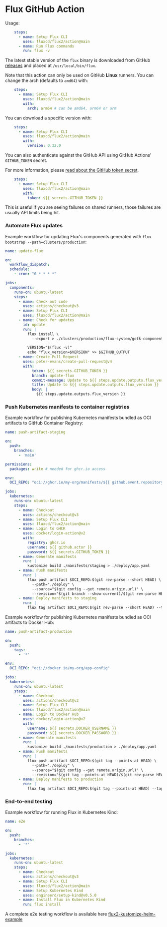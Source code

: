 # Flux GitHub Action

Usage:

```yaml
    steps:
      - name: Setup Flux CLI
        uses: fluxcd/flux2/action@main
      - name: Run Flux commands
        run: flux -v
```

The latest stable version of the `flux` binary is downloaded from
GitHub [releases](https://github.com/fluxcd/flux2/releases)
and placed at `/usr/local/bin/flux`.

Note that this action can only be used on GitHub **Linux** runners.
You can change the arch (defaults to `amd64`) with:

```yaml
    steps:
      - name: Setup Flux CLI
        uses: fluxcd/flux2/action@main
        with:
          arch: arm64 # can be amd64, arm64 or arm
```

You can download a specific version with:

```yaml
    steps:
      - name: Setup Flux CLI
        uses: fluxcd/flux2/action@main
        with:
          version: 0.32.0
```

You can also authenticate against the GitHub API using GitHub Actions' `GITHUB_TOKEN` secret.

For more information, please [read about the GitHub token secret](https://docs.github.com/en/actions/security-guides/automatic-token-authentication#about-the-github_token-secret).

```yaml
    steps:
      - name: Setup Flux CLI
        uses: fluxcd/flux2/action@main
        with:
          token: ${{ secrets.GITHUB_TOKEN }}
```

This is useful if you are seeing failures on shared runners, those failures are usually API limits being hit.

### Automate Flux updates

Example workflow for updating Flux's components generated with `flux bootstrap --path=clusters/production`:

```yaml
name: update-flux

on:
  workflow_dispatch:
  schedule:
    - cron: "0 * * * *"

jobs:
  components:
    runs-on: ubuntu-latest
    steps:
      - name: Check out code
        uses: actions/checkout@v3
      - name: Setup Flux CLI
        uses: fluxcd/flux2/action@main
      - name: Check for updates
        id: update
        run: |
          flux install \
            --export > ./clusters/production/flux-system/gotk-components.yaml

          VERSION="$(flux -v)"
          echo "flux_version=$VERSION" >> $GITHUB_OUTPUT
      - name: Create Pull Request
        uses: peter-evans/create-pull-request@v4
        with:
            token: ${{ secrets.GITHUB_TOKEN }}
            branch: update-flux
            commit-message: Update to ${{ steps.update.outputs.flux_version }}
            title: Update to ${{ steps.update.outputs.flux_version }}
            body: |
              ${{ steps.update.outputs.flux_version }}
```

### Push Kubernetes manifests to container registries

Example workflow for publishing Kubernetes manifests bundled as OCI artifacts to GitHub Container Registry:

```yaml
name: push-artifact-staging

on:
  push:
    branches:
      - 'main'

permissions:
  packages: write # needed for ghcr.io access

env:
  OCI_REPO: "oci://ghcr.io/my-org/manifests/${{ github.event.repository.name }}"

jobs:
  kubernetes:
    runs-on: ubuntu-latest
    steps:
      - name: Checkout
        uses: actions/checkout@v3
      - name: Setup Flux CLI
        uses: fluxcd/flux2/action@main
      - name: Login to GHCR
        uses: docker/login-action@v2
        with:
          registry: ghcr.io
          username: ${{ github.actor }}
          password: ${{ secrets.GITHUB_TOKEN }}
      - name: Generate manifests
        run: |
          kustomize build ./manifests/staging > ./deploy/app.yaml
      - name: Push manifests
        run: |
          flux push artifact $OCI_REPO:$(git rev-parse --short HEAD) \
            --path="./deploy" \
            --source="$(git config --get remote.origin.url)" \
            --revision="$(git branch --show-current)/$(git rev-parse HEAD)"
      - name: Deploy manifests to staging
        run: |
          flux tag artifact $OCI_REPO:$(git rev-parse --short HEAD) --tag staging
```

Example workflow for publishing Kubernetes manifests bundled as OCI artifacts to Docker Hub:

```yaml
name: push-artifact-production

on:
  push:
    tags:
      - '*'

env:
  OCI_REPO: "oci://docker.io/my-org/app-config"

jobs:
  kubernetes:
    runs-on: ubuntu-latest
    steps:
      - name: Checkout
        uses: actions/checkout@v3
      - name: Setup Flux CLI
        uses: fluxcd/flux2/action@main
      - name: Login to Docker Hub
        uses: docker/login-action@v2
        with:
          username: ${{ secrets.DOCKER_USERNAME }}
          password: ${{ secrets.DOCKER_PASSWORD }}
      - name: Generate manifests
        run: |
          kustomize build ./manifests/production > ./deploy/app.yaml
      - name: Push manifests
        run: |
          flux push artifact $OCI_REPO:$(git tag --points-at HEAD) \
            --path="./deploy" \
            --source="$(git config --get remote.origin.url)" \
            --revision="$(git tag --points-at HEAD)/$(git rev-parse HEAD)"
      - name: Deploy manifests to production
        run: |
          flux tag artifact $OCI_REPO:$(git tag --points-at HEAD) --tag production
```

### End-to-end testing

Example workflow for running Flux in Kubernetes Kind:

```yaml
name: e2e

on:
  push:
    branches:
      - '*'

jobs:
  kubernetes:
    runs-on: ubuntu-latest
    steps:
      - name: Checkout
        uses: actions/checkout@v3
      - name: Setup Flux CLI
        uses: fluxcd/flux2/action@main
      - name: Setup Kubernetes Kind
        uses: engineerd/setup-kind@v0.5.0
      - name: Install Flux in Kubernetes Kind
        run: flux install
```

A complete e2e testing workflow is available here
[flux2-kustomize-helm-example](https://github.com/fluxcd/flux2-kustomize-helm-example/blob/main/.github/workflows/e2e.yaml)
